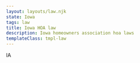 ```yaml
---
layout: layouts/law.njk
state: Iowa
tags: law
title: Iowa HOA law
description: Iowa homeowners association hoa laws
templateClass: tmpl-law
---
```


IA